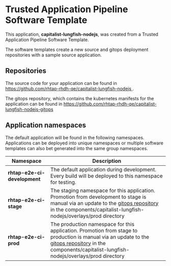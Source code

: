 # Trusted Application Pipeline Software Template

This application, **capitalist-lungfish-nodejs**, was created from a Trusted Application Pipeline Software Template.

The software templates create a new source and gitops deployment repositories with a sample source application. 

## Repositories

The source code for your application can be found in [https://github.com/rhtap-rhdh-qe/capitalist-lungfish-nodejs ](https://github.com/rhtap-rhdh-qe/capitalist-lungfish-nodejs ).
 
The gitops repository, which contains the kubernetes manifests for the application can be found in 
[https://github.com/rhtap-rhdh-qe/capitalist-lungfish-nodejs-gitops ](https://github.com/rhtap-rhdh-qe/capitalist-lungfish-nodejs-gitops ) 

## Application namespaces 

The default application will be found in the following namespaces. Applications can be deployed into unique namespaces or multiple software templates can also bet generated into the same group namespaces.  

|  Namespace   |  Description   |  
| -------- | -------- |   
| **rhtap-e2e-ci-development** | The default application during development. Every build will be deployed to this namespace for testing. | 
| **rhtap-e2e-ci-stage** | The staging namespace for this application. Promotion from development to stage is manual via an update to the [gitops repository](https://github.com/rhtap-rhdh-qe/capitalist-lungfish-nodejs-gitops ) in the components/capitalist-lungfish-nodejs/overlays/prod directory |  
| **rhtap-e2e-ci-prod** | The production namespace for this application. Promotion from stage to production is manual via an update to the [gitops repository](https://github.com/rhtap-rhdh-qe/capitalist-lungfish-nodejs-gitops ) in the components/capitalist-lungfish-nodejs/overlays/prod directory | 